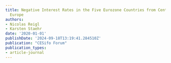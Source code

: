 ```yaml
---
title: Negative Interest Rates in the Five Eurozone Countries from Central and Eastern
  Europe
authors:
- Nicolas Reigl
- Karsten Staehr
date: '2020-01-01'
publishDate: '2024-09-18T13:19:41.284510Z'
publication: "CESifo Forum"
publication_types:
- article-journal
---
```

